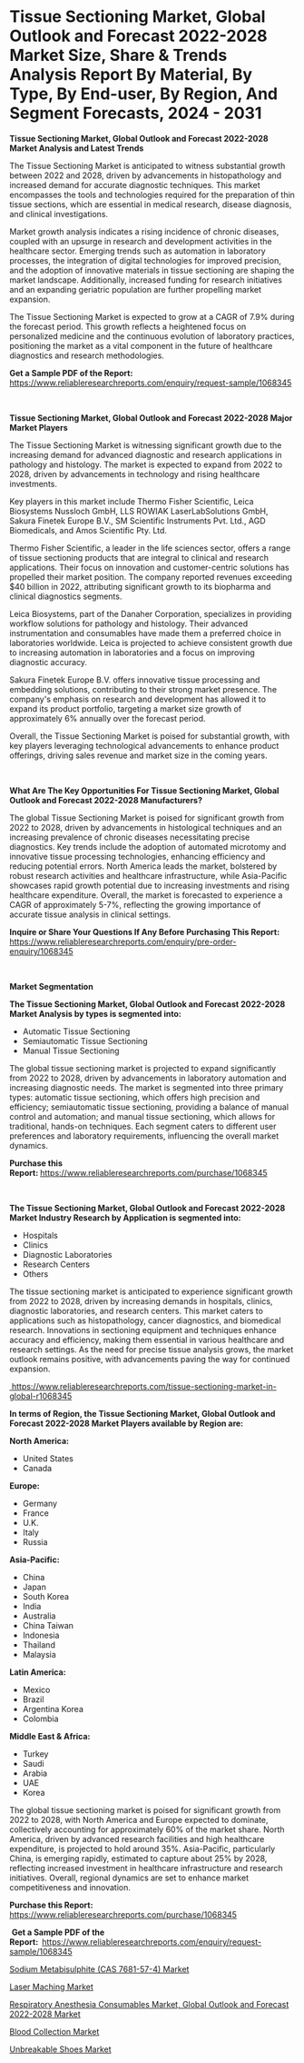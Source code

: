 <p><h1>Tissue Sectioning Market, Global Outlook and Forecast 2022-2028 Market Size, Share & Trends Analysis Report By Material, By Type, By End-user, By Region, And Segment Forecasts, 2024 - 2031</h1></p><p><strong>Tissue Sectioning Market, Global Outlook and Forecast 2022-2028 Market Analysis and Latest Trends</strong></p>
<p><p>The Tissue Sectioning Market is anticipated to witness substantial growth between 2022 and 2028, driven by advancements in histopathology and increased demand for accurate diagnostic techniques. This market encompasses the tools and technologies required for the preparation of thin tissue sections, which are essential in medical research, disease diagnosis, and clinical investigations.</p><p>Market growth analysis indicates a rising incidence of chronic diseases, coupled with an upsurge in research and development activities in the healthcare sector. Emerging trends such as automation in laboratory processes, the integration of digital technologies for improved precision, and the adoption of innovative materials in tissue sectioning are shaping the market landscape. Additionally, increased funding for research initiatives and an expanding geriatric population are further propelling market expansion.</p><p>The Tissue Sectioning Market is expected to grow at a CAGR of 7.9% during the forecast period. This growth reflects a heightened focus on personalized medicine and the continuous evolution of laboratory practices, positioning the market as a vital component in the future of healthcare diagnostics and research methodologies.</p></p>
<p><strong>Get a Sample PDF of the Report:&nbsp;</strong> <a href="https://www.reliableresearchreports.com/enquiry/request-sample/1068345">https://www.reliableresearchreports.com/enquiry/request-sample/1068345</a></p>
<p>&nbsp;</p>
<p><strong>Tissue Sectioning Market, Global Outlook and Forecast 2022-2028 Major Market Players</strong></p>
<p><p>The Tissue Sectioning Market is witnessing significant growth due to the increasing demand for advanced diagnostic and research applications in pathology and histology. The market is expected to expand from 2022 to 2028, driven by advancements in technology and rising healthcare investments. </p><p>Key players in this market include Thermo Fisher Scientific, Leica Biosystems Nussloch GmbH, LLS ROWIAK LaserLabSolutions GmbH, Sakura Finetek Europe B.V., SM Scientific Instruments Pvt. Ltd., AGD Biomedicals, and Amos Scientific Pty. Ltd. </p><p>Thermo Fisher Scientific, a leader in the life sciences sector, offers a range of tissue sectioning products that are integral to clinical and research applications. Their focus on innovation and customer-centric solutions has propelled their market position. The company reported revenues exceeding $40 billion in 2022, attributing significant growth to its biopharma and clinical diagnostics segments.</p><p>Leica Biosystems, part of the Danaher Corporation, specializes in providing workflow solutions for pathology and histology. Their advanced instrumentation and consumables have made them a preferred choice in laboratories worldwide. Leica is projected to achieve consistent growth due to increasing automation in laboratories and a focus on improving diagnostic accuracy.</p><p>Sakura Finetek Europe B.V. offers innovative tissue processing and embedding solutions, contributing to their strong market presence. The company's emphasis on research and development has allowed it to expand its product portfolio, targeting a market size growth of approximately 6% annually over the forecast period.</p><p>Overall, the Tissue Sectioning Market is poised for substantial growth, with key players leveraging technological advancements to enhance product offerings, driving sales revenue and market size in the coming years.</p></p>
<p>&nbsp;</p>
<p><strong>What Are The Key Opportunities For Tissue Sectioning Market, Global Outlook and Forecast 2022-2028 Manufacturers?</strong></p>
<p><p>The global Tissue Sectioning Market is poised for significant growth from 2022 to 2028, driven by advancements in histological techniques and an increasing prevalence of chronic diseases necessitating precise diagnostics. Key trends include the adoption of automated microtomy and innovative tissue processing technologies, enhancing efficiency and reducing potential errors. North America leads the market, bolstered by robust research activities and healthcare infrastructure, while Asia-Pacific showcases rapid growth potential due to increasing investments and rising healthcare expenditure. Overall, the market is forecasted to experience a CAGR of approximately 5-7%, reflecting the growing importance of accurate tissue analysis in clinical settings.</p></p>
<p><strong>Inquire or Share Your Questions If Any Before Purchasing This Report:</strong> <a href="https://www.reliableresearchreports.com/enquiry/pre-order-enquiry/1068345">https://www.reliableresearchreports.com/enquiry/pre-order-enquiry/1068345</a></p>
<p>&nbsp;</p>
<p><strong>Market Segmentation</strong></p>
<p><strong>The Tissue Sectioning Market, Global Outlook and Forecast 2022-2028 Market Analysis by types is segmented into:</strong></p>
<p><ul><li>Automatic Tissue Sectioning</li><li>Semiautomatic Tissue Sectioning</li><li>Manual Tissue Sectioning</li></ul></p>
<p><p>The global tissue sectioning market is projected to expand significantly from 2022 to 2028, driven by advancements in laboratory automation and increasing diagnostic needs. The market is segmented into three primary types: automatic tissue sectioning, which offers high precision and efficiency; semiautomatic tissue sectioning, providing a balance of manual control and automation; and manual tissue sectioning, which allows for traditional, hands-on techniques. Each segment caters to different user preferences and laboratory requirements, influencing the overall market dynamics.</p></p>
<p><strong>Purchase this Report:&nbsp;</strong><a href="https://www.reliableresearchreports.com/purchase/1068345">https://www.reliableresearchreports.com/purchase/1068345</a></p>
<p>&nbsp;</p>
<p><strong>The Tissue Sectioning Market, Global Outlook and Forecast 2022-2028 Market Industry Research by Application is segmented into:</strong></p>
<p><ul><li>Hospitals</li><li>Clinics</li><li>Diagnostic Laboratories</li><li>Research Centers</li><li>Others</li></ul></p>
<p><p>The tissue sectioning market is anticipated to experience significant growth from 2022 to 2028, driven by increasing demands in hospitals, clinics, diagnostic laboratories, and research centers. This market caters to applications such as histopathology, cancer diagnostics, and biomedical research. Innovations in sectioning equipment and techniques enhance accuracy and efficiency, making them essential in various healthcare and research settings. As the need for precise tissue analysis grows, the market outlook remains positive, with advancements paving the way for continued expansion.</p></p>
<p><a href="https://www.reliableresearchreports.com/tissue-sectioning-market-in-global-r1068345">&nbsp;https://www.reliableresearchreports.com/tissue-sectioning-market-in-global-r1068345</a></p>
<p><strong>In terms of Region, the Tissue Sectioning Market, Global Outlook and Forecast 2022-2028 Market Players available by Region are:</strong></p>
<p>
    <p> <strong> North America: </strong>
        <ul>
            <li>United States</li>
            <li>Canada</li>
        </ul>
        </p> 
    <p> <strong> Europe: </strong>
        <ul>
            <li>Germany</li>
            <li>France</li>
            <li>U.K.</li>
            <li>Italy</li>
            <li>Russia</li>
        </ul>
        </p> 
    <p> <strong> Asia-Pacific: </strong>
        <ul>
            <li>China</li>
            <li>Japan</li>
            <li>South Korea</li>
            <li>India</li>
            <li>Australia</li>
            <li>China Taiwan</li>
            <li>Indonesia</li>
            <li>Thailand</li>
            <li>Malaysia</li>
        </ul>
        </p> 
    <p> <strong> Latin America: </strong>
        <ul>
            <li>Mexico</li>
            <li>Brazil</li>
            <li>Argentina Korea</li>
            <li>Colombia</li>
        </ul>
        </p> 
    <p> <strong> Middle East & Africa: </strong>
        <ul>
            <li>Turkey</li>
            <li>Saudi</li>
            <li>Arabia</li>
            <li>UAE</li>
            <li>Korea</li>
        </ul>
    </p>
    </p>
<p><p>The global tissue sectioning market is poised for significant growth from 2022 to 2028, with North America and Europe expected to dominate, collectively accounting for approximately 60% of the market share. North America, driven by advanced research facilities and high healthcare expenditure, is projected to hold around 35%. Asia-Pacific, particularly China, is emerging rapidly, estimated to capture about 25% by 2028, reflecting increased investment in healthcare infrastructure and research initiatives. Overall, regional dynamics are set to enhance market competitiveness and innovation.</p></p>
<p><strong>Purchase this Report: </strong><a href="https://www.reliableresearchreports.com/purchase/1068345">https://www.reliableresearchreports.com/purchase/1068345</a></p>
<p>&nbsp;<strong>Get a Sample PDF of the Report:&nbsp;&nbsp;</strong><a href="https://www.reliableresearchreports.com/enquiry/request-sample/1068345">https://www.reliableresearchreports.com/enquiry/request-sample/1068345</a></p>
<p><strong></strong></p>
<p><p><a href="https://issuu.com/reportprime-2/docs/sodium-metabisulphite-cas-7681-57-4_289bd0a09d592e">Sodium Metabisulphite (CAS 7681-57-4) Market</a></p><p><a href="https://medium.com/@ruth.macdonald08580/laser-maching-industry-analysis-report-its-market-size-share-trends-by-application-region-d4a6b24aa40e">Laser Maching Market</a></p><p><a href="https://github.com/YashRP12/Market-Research-Report-List-6/blob/main/respiratory-anesthesia-consumables-market-global-outlook-and-forecast-2022-2028-market.md">Respiratory Anesthesia Consumables Market, Global Outlook and Forecast 2022-2028 Market</a></p><p><a href="https://www.linkedin.com/pulse/market-forecast-global-blood-collection-trends-impact-analysis-159cc?trackingId=EhYAXMMfReqBaBcDo1qI5w%3D%3D">Blood Collection Market</a></p><p><a href="https://www.linkedin.com/pulse/unbreakable-shoes-market-investigation-industry-evolution-o2r7c?trackingId=GBVPmQyZRS2X%2FCb5Jx8UDQ%3D%3D">Unbreakable Shoes Market</a></p></p>